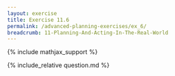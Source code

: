 ```yaml
---
layout: exercise
title: Exercise 11.6
permalink: /advanced-planning-exercises/ex_6/
breadcrumb: 11-Planning-And-Acting-In-The-Real-World
---
```


{% include mathjax_support %}

<div><i class="arrow-up loader" data-chapter="advanced-planning-exercises" data-exercise="ex_6" data-rating="0"></i></div>
{% include_relative question.md %}
